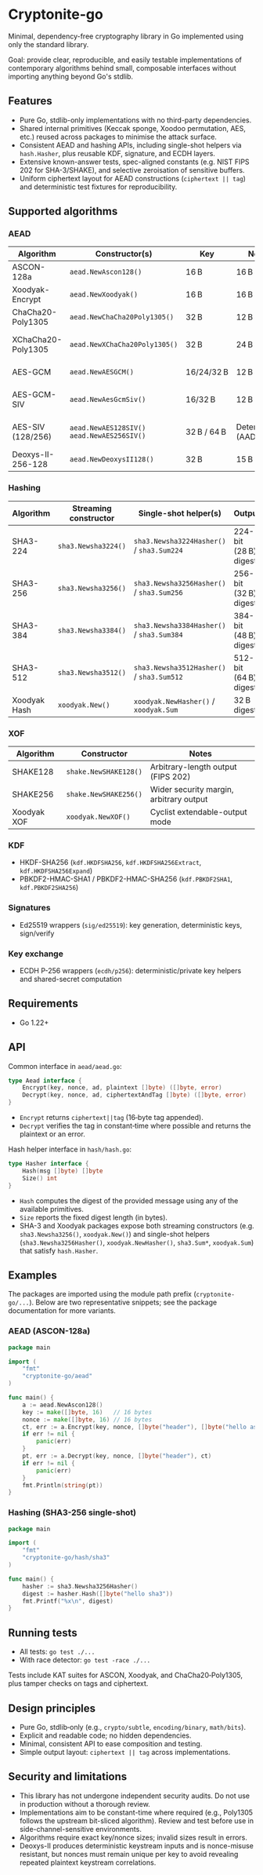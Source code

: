# Cryptonite-go

Minimal, dependency-free cryptography library in Go implemented using only the standard library.

Goal: provide clear, reproducible, and easily testable implementations of contemporary algorithms behind small, composable interfaces without importing anything beyond Go's stdlib.


## Features

- Pure Go, stdlib-only implementations with no third-party dependencies.
- Shared internal primitives (Keccak sponge, Xoodoo permutation, AES, etc.) reused across packages to minimise the attack surface.
- Consistent AEAD and hashing APIs, including single-shot helpers via `hash.Hasher`, plus reusable KDF, signature, and ECDH layers.
- Extensive known-answer tests, spec-aligned constants (e.g. NIST FIPS 202 for SHA-3/SHAKE), and selective zeroisation of sensitive buffers.
- Uniform ciphertext layout for AEAD constructions (`ciphertext || tag`) and deterministic test fixtures for reproducibility.


## Supported algorithms

### AEAD

| Algorithm | Constructor(s) | Key | Nonce | Tag | Notes |
| --- | --- | --- | --- | --- | --- |
| ASCON-128a | `aead.NewAscon128()` | 16 B | 16 B | 16 B | NIST LwC winner |
| Xoodyak-Encrypt | `aead.NewXoodyak()` | 16 B | 16 B | 16 B | Cyclist mode |
| ChaCha20-Poly1305 | `aead.NewChaCha20Poly1305()` | 32 B | 12 B | 16 B | RFC 8439 layout |
| XChaCha20-Poly1305 | `aead.NewXChaCha20Poly1305()` | 32 B | 24 B | 16 B | Derives nonce via HChaCha20 |
| AES-GCM | `aead.NewAESGCM()` | 16/24/32 B | 12 B | 16 B | AES-NI optional |
| AES-GCM-SIV | `aead.NewAesGcmSiv()` | 16/32 B | 12 B | 16 B | Nonce misuse resistant |
| AES-SIV (128/256) | `aead.NewAES128SIV()`<br>`aead.NewAES256SIV()` | 32 B / 64 B | Deterministic (AAD) | 16 B | Deterministic SIV construction |
| Deoxys-II-256-128 | `aead.NewDeoxysII128()` | 32 B | 15 B | 16 B | NIST LwC finalist |

### Hashing

| Algorithm | Streaming constructor | Single-shot helper(s) | Output |
| --- | --- | --- | --- |
| SHA3-224 | `sha3.Newsha3224()` | `sha3.Newsha3224Hasher()` / `sha3.Sum224` | 224-bit (28 B) digest |
| SHA3-256 | `sha3.Newsha3256()` | `sha3.Newsha3256Hasher()` / `sha3.Sum256` | 256-bit (32 B) digest |
| SHA3-384 | `sha3.Newsha3384()` | `sha3.Newsha3384Hasher()` / `sha3.Sum384` | 384-bit (48 B) digest |
| SHA3-512 | `sha3.Newsha3512()` | `sha3.Newsha3512Hasher()` / `sha3.Sum512` | 512-bit (64 B) digest |
| Xoodyak Hash | `xoodyak.New()` | `xoodyak.NewHasher()` / `xoodyak.Sum` | 32 B digest |

### XOF

| Algorithm | Constructor | Notes |
| --- | --- | --- |
| SHAKE128 | `shake.NewSHAKE128()` | Arbitrary-length output (FIPS 202) |
| SHAKE256 | `shake.NewSHAKE256()` | Wider security margin, arbitrary output |
| Xoodyak XOF | `xoodyak.NewXOF()` | Cyclist extendable-output mode |

### KDF

- HKDF-SHA256 (`kdf.HKDFSHA256`, `kdf.HKDFSHA256Extract`, `kdf.HKDFSHA256Expand`)
- PBKDF2-HMAC-SHA1 / PBKDF2-HMAC-SHA256 (`kdf.PBKDF2SHA1`, `kdf.PBKDF2SHA256`)

### Signatures

- Ed25519 wrappers (`sig/ed25519`): key generation, deterministic keys, sign/verify

### Key exchange

- ECDH P-256 wrappers (`ecdh/p256`): deterministic/private key helpers and shared-secret computation


## Requirements

- Go 1.22+


## API

Common interface in `aead/aead.go`:

```go
type Aead interface {
    Encrypt(key, nonce, ad, plaintext []byte) ([]byte, error)
    Decrypt(key, nonce, ad, ciphertextAndTag []byte) ([]byte, error)
}
```

- `Encrypt` returns `ciphertext||tag` (16‑byte tag appended).
- `Decrypt` verifies the tag in constant‑time where possible and returns the plaintext or an error.

Hash helper interface in `hash/hash.go`:

```go
type Hasher interface {
    Hash(msg []byte) []byte
    Size() int
}
```

- `Hash` computes the digest of the provided message using any of the available primitives.
- `Size` reports the fixed digest length (in bytes).
- SHA-3 and Xoodyak packages expose both streaming constructors (e.g. `sha3.Newsha3256()`, `xoodyak.New()`) and single-shot helpers (`sha3.Newsha3256Hasher()`, `xoodyak.NewHasher()`, `sha3.Sum*`, `xoodyak.Sum`) that satisfy `hash.Hasher`.


## Examples

The packages are imported using the module path prefix (`cryptonite-go/...`). Below are two representative snippets; see the package documentation for more variants.

### AEAD (ASCON-128a)

```go
package main

import (
    "fmt"
    "cryptonite-go/aead"
)

func main() {
    a := aead.NewAscon128()
    key := make([]byte, 16)   // 16 bytes
    nonce := make([]byte, 16) // 16 bytes
    ct, err := a.Encrypt(key, nonce, []byte("header"), []byte("hello ascon"))
    if err != nil {
        panic(err)
    }
    pt, err := a.Decrypt(key, nonce, []byte("header"), ct)
    if err != nil {
        panic(err)
    }
    fmt.Println(string(pt))
}
```

### Hashing (SHA3-256 single-shot)

```go
package main

import (
    "fmt"
    "cryptonite-go/hash/sha3"
)

func main() {
    hasher := sha3.Newsha3256Hasher()
    digest := hasher.Hash([]byte("hello sha3"))
    fmt.Printf("%x\n", digest)
}
```


## Running tests

- All tests: `go test ./...`
- With race detector: `go test -race ./...`

Tests include KAT suites for ASCON, Xoodyak, and ChaCha20‑Poly1305, plus tamper checks on tags and ciphertext.


## Design principles

- Pure Go, stdlib‑only (e.g., `crypto/subtle`, `encoding/binary`, `math/bits`).
- Explicit and readable code; no hidden dependencies.
- Minimal, consistent API to ease composition and testing.
- Simple output layout: `ciphertext || tag` across implementations.


## Security and limitations

- This library has not undergone independent security audits. Do not use in production without a thorough review.
- Implementations aim to be constant-time where required (e.g., Poly1305 follows the upstream bit-sliced algorithm). Review and test before use in side-channel-sensitive environments.
- Algorithms require exact key/nonce sizes; invalid sizes result in errors.
- Deoxys-II produces deterministic keystream inputs and is nonce-misuse resistant, but nonces must remain unique per key to avoid revealing repeated plaintext keystream correlations.
